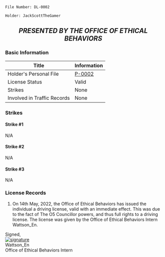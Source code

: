 ```
File Number: DL-0002

Holder: JackScottTheGamer
```
## <p align="center"><i><b> PRESENTED BY THE OFFICE OF ETHICAL BEHAVIORS </i></b><p>

### Basic Information
  
  Title | Information
  --- | ---
  Holder's Personal File | [P-0002](https://github.com/VasekStolba/-SCPF-V-Foundation-Logging-System/blob/main/Personnel%20Records/%22JackScottTheGamer%22%20(P-0002).md)
  License Status | Valid
  Strikes | None
  Involved in Traffic Records | None
  
### Strikes
  
#### Strike #1
  N/A
#### Strike #2
  N/A
#### Strike #3
  N/A
  
### License Records
  1. On 14th May, 2022, the Office of Ethical Behaviors has issued the individual a driving license, valid with an immediate effect. This was due to the fact of The O5 Councillor powers, and thus full rights to a driving license. The license was given by the Office of Ethical Behaviors Intern Wattson_En.

Signed,<br>
[![signature](https://user-images.githubusercontent.com/102462491/168417791-87f09928-0009-4d2d-ba77-4ad5fb84e585.jpg)](https://github.com/VasekStolba/-SCPF-V-Foundation-Logging-System/blob/main/Legislation/%22Criminal%20Procedure%22%20(A-003).md)<br>
Wattson_En<br>Office of Ethical Behaviors Intern
